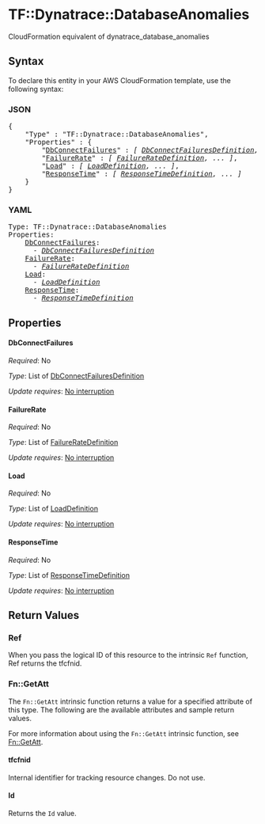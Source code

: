 # TF::Dynatrace::DatabaseAnomalies

CloudFormation equivalent of dynatrace_database_anomalies

## Syntax

To declare this entity in your AWS CloudFormation template, use the following syntax:

### JSON

<pre>
{
    "Type" : "TF::Dynatrace::DatabaseAnomalies",
    "Properties" : {
        "<a href="#dbconnectfailures" title="DbConnectFailures">DbConnectFailures</a>" : <i>[ <a href="dbconnectfailuresdefinition.md">DbConnectFailuresDefinition</a>, ... ]</i>,
        "<a href="#failurerate" title="FailureRate">FailureRate</a>" : <i>[ <a href="failureratedefinition.md">FailureRateDefinition</a>, ... ]</i>,
        "<a href="#load" title="Load">Load</a>" : <i>[ <a href="loaddefinition.md">LoadDefinition</a>, ... ]</i>,
        "<a href="#responsetime" title="ResponseTime">ResponseTime</a>" : <i>[ <a href="responsetimedefinition.md">ResponseTimeDefinition</a>, ... ]</i>
    }
}
</pre>

### YAML

<pre>
Type: TF::Dynatrace::DatabaseAnomalies
Properties:
    <a href="#dbconnectfailures" title="DbConnectFailures">DbConnectFailures</a>: <i>
      - <a href="dbconnectfailuresdefinition.md">DbConnectFailuresDefinition</a></i>
    <a href="#failurerate" title="FailureRate">FailureRate</a>: <i>
      - <a href="failureratedefinition.md">FailureRateDefinition</a></i>
    <a href="#load" title="Load">Load</a>: <i>
      - <a href="loaddefinition.md">LoadDefinition</a></i>
    <a href="#responsetime" title="ResponseTime">ResponseTime</a>: <i>
      - <a href="responsetimedefinition.md">ResponseTimeDefinition</a></i>
</pre>

## Properties

#### DbConnectFailures

_Required_: No

_Type_: List of <a href="dbconnectfailuresdefinition.md">DbConnectFailuresDefinition</a>

_Update requires_: [No interruption](https://docs.aws.amazon.com/AWSCloudFormation/latest/UserGuide/using-cfn-updating-stacks-update-behaviors.html#update-no-interrupt)

#### FailureRate

_Required_: No

_Type_: List of <a href="failureratedefinition.md">FailureRateDefinition</a>

_Update requires_: [No interruption](https://docs.aws.amazon.com/AWSCloudFormation/latest/UserGuide/using-cfn-updating-stacks-update-behaviors.html#update-no-interrupt)

#### Load

_Required_: No

_Type_: List of <a href="loaddefinition.md">LoadDefinition</a>

_Update requires_: [No interruption](https://docs.aws.amazon.com/AWSCloudFormation/latest/UserGuide/using-cfn-updating-stacks-update-behaviors.html#update-no-interrupt)

#### ResponseTime

_Required_: No

_Type_: List of <a href="responsetimedefinition.md">ResponseTimeDefinition</a>

_Update requires_: [No interruption](https://docs.aws.amazon.com/AWSCloudFormation/latest/UserGuide/using-cfn-updating-stacks-update-behaviors.html#update-no-interrupt)

## Return Values

### Ref

When you pass the logical ID of this resource to the intrinsic `Ref` function, Ref returns the tfcfnid.

### Fn::GetAtt

The `Fn::GetAtt` intrinsic function returns a value for a specified attribute of this type. The following are the available attributes and sample return values.

For more information about using the `Fn::GetAtt` intrinsic function, see [Fn::GetAtt](https://docs.aws.amazon.com/AWSCloudFormation/latest/UserGuide/intrinsic-function-reference-getatt.html).

#### tfcfnid

Internal identifier for tracking resource changes. Do not use.

#### Id

Returns the <code>Id</code> value.

